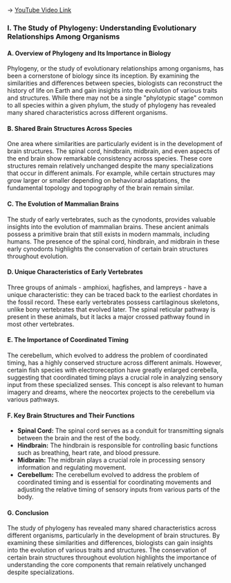 -> [YouTube Video Link](https://www.youtube.com/watch?v=Nh5ObEa5Hys&list=PLUl4u3cNGP62ABe0O-0qtaHHxyKQi1ZwR&index=5&pp=iAQB)

### I. The Study of Phylogeny: Understanding Evolutionary Relationships Among Organisms
#### A. Overview of Phylogeny and Its Importance in Biology

Phylogeny, or the study of evolutionary relationships among organisms, has been a cornerstone of biology since its inception. By examining the similarities and differences between species, biologists can reconstruct the history of life on Earth and gain insights into the evolution of various traits and structures. While there may not be a single "phylotypic stage" common to all species within a given phylum, the study of phylogeny has revealed many shared characteristics across different organisms.

#### B. Shared Brain Structures Across Species

One area where similarities are particularly evident is in the development of brain structures. The spinal cord, hindbrain, midbrain, and even aspects of the end brain show remarkable consistency across species. These core structures remain relatively unchanged despite the many specializations that occur in different animals. For example, while certain structures may grow larger or smaller depending on behavioral adaptations, the fundamental topology and topography of the brain remain similar.

#### C. The Evolution of Mammalian Brains

The study of early vertebrates, such as the cynodonts, provides valuable insights into the evolution of mammalian brains. These ancient animals possess a primitive brain that still exists in modern mammals, including humans. The presence of the spinal cord, hindbrain, and midbrain in these early cynodonts highlights the conservation of certain brain structures throughout evolution.

#### D. Unique Characteristics of Early Vertebrates

Three groups of animals - amphioxi, hagfishes, and lampreys - have a unique characteristic: they can be traced back to the earliest chordates in the fossil record. These early vertebrates possess cartilaginous skeletons, unlike bony vertebrates that evolved later. The spinal reticular pathway is present in these animals, but it lacks a major crossed pathway found in most other vertebrates.

#### E. The Importance of Coordinated Timing

The cerebellum, which evolved to address the problem of coordinated timing, has a highly conserved structure across different animals. However, certain fish species with electroreception have greatly enlarged cerebella, suggesting that coordinated timing plays a crucial role in analyzing sensory input from these specialized senses. This concept is also relevant to human imagery and dreams, where the neocortex projects to the cerebellum via various pathways.

#### F. Key Brain Structures and Their Functions

*   **Spinal Cord:** The spinal cord serves as a conduit for transmitting signals between the brain and the rest of the body.
*   **Hindbrain:** The hindbrain is responsible for controlling basic functions such as breathing, heart rate, and blood pressure.
*   **Midbrain:** The midbrain plays a crucial role in processing sensory information and regulating movement.
*   **Cerebellum:** The cerebellum evolved to address the problem of coordinated timing and is essential for coordinating movements and adjusting the relative timing of sensory inputs from various parts of the body.

#### G. Conclusion

The study of phylogeny has revealed many shared characteristics across different organisms, particularly in the development of brain structures. By examining these similarities and differences, biologists can gain insights into the evolution of various traits and structures. The conservation of certain brain structures throughout evolution highlights the importance of understanding the core components that remain relatively unchanged despite specializations.